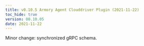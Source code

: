 ```yaml
---
title: v0.10.5 Armory Agent Clouddriver Plugin (2021-11-22)
toc_hide: true
version: 00.10.05
date: 2021-11-22
---
```


Minor change: synchronized gRPC schema.
